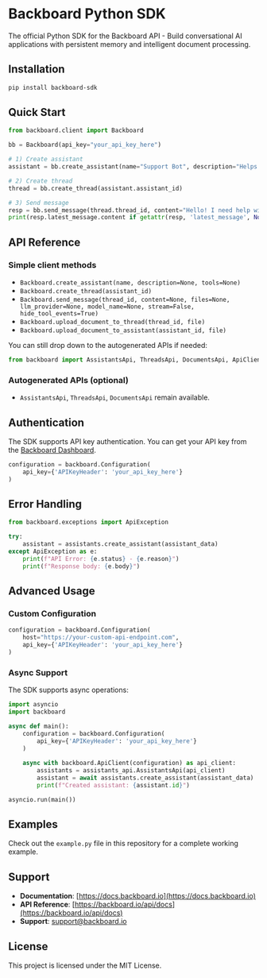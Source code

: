 # Backboard Python SDK

The official Python SDK for the Backboard API - Build conversational AI applications with persistent memory and intelligent document processing.

## Installation

```bash
pip install backboard-sdk
```

## Quick Start

```python
from backboard.client import Backboard

bb = Backboard(api_key="your_api_key_here")

# 1) Create assistant
assistant = bb.create_assistant(name="Support Bot", description="Helps users")

# 2) Create thread
thread = bb.create_thread(assistant.assistant_id)

# 3) Send message
resp = bb.send_message(thread.thread_id, content="Hello! I need help with my account.")
print(resp.latest_message.content if getattr(resp, 'latest_message', None) else resp.content)
```

## API Reference

### Simple client methods
- `Backboard.create_assistant(name, description=None, tools=None)`
- `Backboard.create_thread(assistant_id)`
- `Backboard.send_message(thread_id, content=None, files=None, llm_provider=None, model_name=None, stream=False, hide_tool_events=True)`
- `Backboard.upload_document_to_thread(thread_id, file)`
- `Backboard.upload_document_to_assistant(assistant_id, file)`

You can still drop down to the autogenerated APIs if needed:
```python
from backboard import AssistantsApi, ThreadsApi, DocumentsApi, ApiClient, Configuration
```

### Autogenerated APIs (optional)
- `AssistantsApi`, `ThreadsApi`, `DocumentsApi` remain available.

## Authentication

The SDK supports API key authentication. You can get your API key from the [Backboard Dashboard](https://backboard.io/dashboard).

```python
configuration = backboard.Configuration(
    api_key={'APIKeyHeader': 'your_api_key_here'}
)
```

## Error Handling

```python
from backboard.exceptions import ApiException

try:
    assistant = assistants.create_assistant(assistant_data)
except ApiException as e:
    print(f"API Error: {e.status} - {e.reason}")
    print(f"Response body: {e.body}")
```

## Advanced Usage

### Custom Configuration

```python
configuration = backboard.Configuration(
    host="https://your-custom-api-endpoint.com",
    api_key={'APIKeyHeader': 'your_api_key_here'}
)
```

### Async Support

The SDK supports async operations:

```python
import asyncio
import backboard

async def main():
    configuration = backboard.Configuration(
        api_key={'APIKeyHeader': 'your_api_key_here'}
    )
    
    async with backboard.ApiClient(configuration) as api_client:
        assistants = assistants_api.AssistantsApi(api_client)
        assistant = await assistants.create_assistant(assistant_data)
        print(f"Created assistant: {assistant.id}")

asyncio.run(main())
```

## Examples

Check out the `example.py` file in this repository for a complete working example.

## Support

- **Documentation**: [https://docs.backboard.io](https://docs.backboard.io)
- **API Reference**: [https://backboard.io/api/docs](https://backboard.io/api/docs)
- **Support**: [support@backboard.io](mailto:support@backboard.io)

## License

This project is licensed under the MIT License.